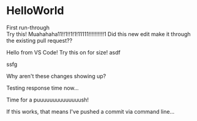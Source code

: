 # HelloWorld
First run-through<br>
Try this! Muahahaha11!!1!!1!1!11111!!!!!!!!!!1
Did this new edit make it through the existing pull request??

Hello from VS Code! Try this on for size! asdf

ssfg

Why aren't these changes showing up?

Testing response time now... 

Time for a puuuuuuuuuuuuuush!


If this works, that means I've pushed a commit via command line...
